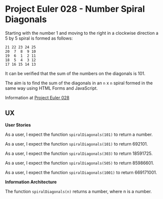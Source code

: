 # Project Euler 028 - Number Spiral Diagonals

Starting with the number 1 and moving to the right in a clockwise direction a 5 by 5 spiral is formed as follows:

    21 22 23 24 25
    20  7  8  9 10
    19  6  1  2 11
    18  5  4  3 12
    17 16 15 14 13

It can be verified that the sum of the numbers on the diagonals is 101.

The aim is to find the sum of the diagonals in an `n` x `n` spiral formed in the same way using HTML Forms and JavaScript.

Information at [Project Euler 028](https://projecteuler.net/problem=28)

## UX

**User Stories**

As a user, I expect the function `spiralDiagonals(101)` to return a number.

As a user, I expect the function `spiralDiagonals(101)` to return 692101.

As a user, I expect the function `spiralDiagonals(303)` to return 18591725.

As a user, I expect the function `spiralDiagonals(505)` to return 85986601.

As a user, I expect the function `spiralDiagonals(1001)` to return 669171001.

**Information Architecture**

The function `spiralDiagonals(n)` returns a number, where n is a number.

